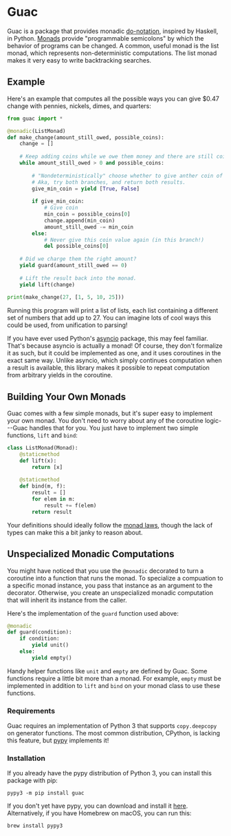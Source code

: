 # Guac

Guac is a package that provides monadic [do-notation](https://en.wikibooks.org/wiki/Haskell/do_notation), 
inspired by Haskell, in Python. [Monads](http://blog.plover.com/prog/burritos.html) provide 
"programmable semicolons" by which the behavior of programs can be changed. A common, useful monad is the
list monad, which represents non-deterministic computations. The list monad makes it very easy to write
backtracking searches.

## Example

Here's an example that computes all the possible ways you can give $0.47 change with pennies, nickels, dimes,
and quarters:

```python
from guac import *

@monadic(ListMonad)
def make_change(amount_still_owed, possible_coins):
    change = []
    
    # Keep adding coins while we owe them money and there are still coins.
    while amount_still_owed > 0 and possible_coins:
    
        # "Nondeterministically" choose whether to give anther coin of this value.
        # Aka, try both branches, and return both results.
        give_min_coin = yield [True, False]
        
        if give_min_coin:
            # Give coin
            min_coin = possible_coins[0]
            change.append(min_coin)
            amount_still_owed -= min_coin
        else:
            # Never give this coin value again (in this branch!)
            del possible_coins[0]
            
    # Did we charge them the right amount?
    yield guard(amount_still_owed == 0)
    
    # Lift the result back into the monad.
    yield lift(change)
    
print(make_change(27, [1, 5, 10, 25]))
```

Running this program will print a list of lists, each list containing a different set of numbers
that add up to 27. You can imagine lots of cool ways this could be used, from unification to parsing!

If you have ever used Python's [asyncio](https://docs.python.org/3/library/asyncio.html) package, this may feel
familiar. That's because asyncio is actually a monad! Of course, they don't formalize it as such, but it could
be implemented as one, and it uses coroutines in the exact same way. Unlike asyncio, which simply continues
computation when a result is available, this library makes it possible to repeat computation from arbitrary
yields in the coroutine.

## Building Your Own Monads

Guac comes with a few simple monads, but it's super easy to implement your own monad. You don't need to worry 
about any of the coroutine logic---Guac handles that for you. You just have to implement two simple
functions, `lift` and `bind`:

```python
class ListMonad(Monad):
    @staticmethod
    def lift(x):
        return [x]
    
    @staticmethod
    def bind(m, f):
        result = []
        for elem in m:
            result += f(elem)
        return result
```

Your definitions should ideally follow the [monad laws](https://wiki.haskell.org/Monad_laws), though the
lack of types can make this a bit janky to reason about.

## Unspecialized Monadic Computations

You might have noticed that you use the `@monadic` decorated to turn a coroutine into a function that runs the
monad. To specialize a compuation to a specific monad instance, you pass that instance as an argument to the
decorator. Otherwise, you create an unspecialized monadic computation that will inherit its instance from
the caller.

Here's the implementation of the `guard` function used above:
```python
@monadic
def guard(condition):
    if condition:
        yield unit()
    else:
        yield empty()
```

Handy helper functions like `unit` and `empty` are defined by Guac. Some functions require a little bit
more than a monad. For example, `empty` must be implemented in addition to `lift` and `bind` on your monad
class to use these functions.

### Requirements

Guac requires an implementation of Python 3 that supports `copy.deepcopy` on generator functions. The most
common distribution, CPython, is lacking this feature, but [pypy](http://pypy.org) implements it!

### Installation

If you already have the pypy distribution of Python 3, you can install this package with pip:
```
pypy3 -m pip install guac
```
If you don't yet have pypy, you can download and install it [here](http://pypy.org/download.html). Alternatively,
if you have Homebrew on macOS, you can run this:
```
brew install pypy3
```
